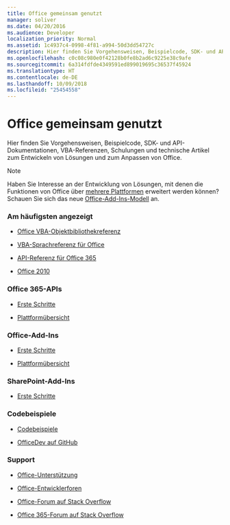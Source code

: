 ```yaml
---
title: Office gemeinsam genutzt
manager: soliver
ms.date: 04/20/2016
ms.audience: Developer
localization_priority: Normal
ms.assetid: 1c4937c4-0998-4f81-a994-50d3dd54727c
description: Hier finden Sie Vorgehensweisen, Beispielcode, SDK- und API-Dokumentationen, VBA-Referenzen, Schulungen und technische Artikel zum Entwickeln von Lösungen und zum Anpassen von Office.
ms.openlocfilehash: c0c08c980e0f42128b0fe8b2ad6c9225e38c9afe
ms.sourcegitcommit: 6a314fdfde4349591ed899019695c36537f45924
ms.translationtype: HT
ms.contentlocale: de-DE
ms.lasthandoff: 10/09/2018
ms.locfileid: "25454558"
---
```

# <a name="office-shared"></a>Office gemeinsam genutzt

Hier finden Sie Vorgehensweisen, Beispielcode, SDK- und API-Dokumentationen, VBA-Referenzen, Schulungen und technische Artikel zum Entwickeln von Lösungen und zum Anpassen von Office.
  
> [!NOTE]
> Haben Sie Interesse an der Entwicklung von Lösungen, mit denen die Funktionen von Office über [mehrere Plattformen](https://docs.microsoft.com/office/dev/add-ins/overview/office-add-in-availability) erweitert werden können? Schauen Sie sich das neue [Office-Add-Ins-Modell](https://docs.microsoft.com/office/dev/add-ins/overview/office-add-ins) an. 
  
### <a name="viewed-most"></a>Am häufigsten angezeigt
  
- [Office VBA-Objektbibliothekreferenz](https://docs.microsoft.com/office/vba/api/overview/library-reference)
  
- [VBA-Sprachreferenz für Office](https://docs.microsoft.com/office/vba/api/overview/language-reference)
  
- [API-Referenz für Office 365](https://docs.microsoft.com/previous-versions/office/office-365-api/)
  
- [Office 2010](https://docs.microsoft.com/previous-versions/office/developer/office-2010/cc313152(v=office.12))
  
### <a name="office-365-apis"></a>Office 365-APIs
  
- [Erste Schritte](https://developer.microsoft.com/de-DE/office/docs)
  
- [Plattformübersicht](https://docs.microsoft.com/previous-versions/office/office-365-api/)
  
### <a name="office-add-ins"></a>Office-Add-Ins
  
- [Erste Schritte](https://docs.microsoft.com/office/dev/add-ins/)

- [Plattformübersicht](https://docs.microsoft.com/office/dev/add-ins/overview/office-add-ins)
  
### <a name="sharepoint-add-ins"></a>SharePoint-Add-Ins
  
- [Erste Schritte](https://docs.microsoft.com/sharepoint/dev/sp-add-ins/sharepoint-add-ins)
  
### <a name="code-samples"></a>Codebeispiele
  
- [Codebeispiele](https://developer.microsoft.com/office/gallery/?filterBy=Samples)
  
- [OfficeDev auf GitHub](https://github.com/OfficeDev)
  
### <a name="support"></a>Support
  
- [Office-Unterstützung](https://support.office.com/)
  
- [Office-Entwicklerforen](https://social.msdn.microsoft.com/Forums/office/home?category=officedev)
  
- [Office-Forum auf Stack Overflow](https://stackoverflow.com/questions/tagged/ms-office)
  
- [Office 365-Forum auf Stack Overflow](https://stackoverflow.com/questions/tagged/office365)
  

